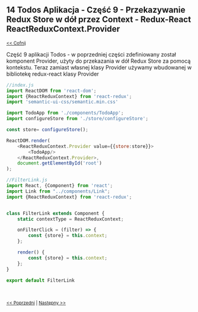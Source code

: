 ## 14 Todos Aplikacja - Część 9 - Przekazywanie Redux Store w dół przez Context - Redux-React ReactReduxContext.Provider
<sub>[<< Cofnij](https://github.com/donatuss/Redux-Start-Egghead/blob/master/README.md)</sub><br/>

Część 9 aplikacji Todos - w poprzedniej części zdefiniowany został komponent Provider, użyty do przekazania w dół Redux Store za pomocą kontekstu. 
Teraz zamiast własnej klasy Provider używamy wbudowanej w bibliotekę redux-react klasy Provider    

```javascript
//index.js
import ReactDOM from 'react-dom';
import {ReactReduxContext} from 'react-redux';
import 'semantic-ui-css/semantic.min.css'

import TodoApp from './components/TodoApp';
import configureStore from './store/configureStore';

const store= configureStore();

ReactDOM.render(
    <ReactReduxContext.Provider value={{store:store}}>
        <TodoApp/>
    </ReactReduxContext.Provider>,
    document.getElementById('root')
);
```

```javascript
//FilterLink.js
import React, {Component} from 'react';
import Link from "../components/Link";
import {ReactReduxContext} from 'react-redux';


class FilterLink extends Component {
    static contextType = ReactReduxContext;

    onFilterClick = (filter) => {
        const {store} = this.context;
    };

    render() {
        const {store} = this.context;
    };
}

export default FilterLink
```
 <br/>
 
 <sub>[<< Poprzedni](https://github.com/donatuss/Redux-Start-Egghead/blob/master/13-todoapp-pass-store-by-context/README.md)
  | [Następny >>](https://github.com/donatuss/Redux-Start-Egghead/blob/master/15-.../README.md)
 </sub>